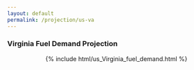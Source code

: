 ```yaml
---
layout: default
permalink: /projection/us-va
---
```


### Virginia Fuel Demand Projection

<p align="center">
    {% include html/us_Virginia_fuel_demand.html %}
</p>
